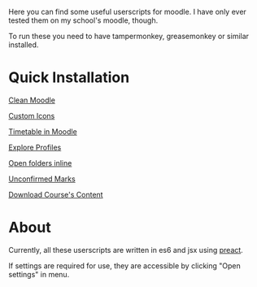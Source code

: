 Here you can find some useful userscripts for moodle. I have only ever tested them on my school's moodle, though.

To run these you need to have tampermonkey, greasemonkey or similar installed.

# Quick Installation

[Clean Moodle](https://github.com/melusc/moodle_userscripts/raw/master/dist/Clean%20Moodle/Clean%20Moodle.user.js)

[Custom Icons](https://github.com/melusc/moodle_userscripts/raw/master/dist/Custom%20Icons/Custom%20Icons.user.js)

[Timetable in Moodle](https://github.com/melusc/moodle_userscripts/raw/master/dist/Timetable%20v5/Timetable%20v5.user.js)

[Explore Profiles](https://github.com/melusc/moodle_userscripts/raw/master/dist/Explore%20Profiles/Explore%20Profiles.user.js)

[Open folders inline](https://github.com/melusc/moodle_userscripts/raw/master/dist/Open%20folders%20inline/Open%20folders%20inline%20preact.user.js)

[Unconfirmed Marks](https://github.com/melusc/moodle_userscripts/raw/master/dist/Unconfirmed%20Marks/Unconfirmed%20Marks%20Preact.user.js)

[Download Course's Content](https://github.com/melusc/moodle_userscripts/raw/master/dist/Download%20Courses%20Content/Moodle%20Download%20Courses%20Content.user.js)

# About

Currently, all these userscripts are written in es6 and jsx using [preact](https://github.com/preactjs/preact).

If settings are required for use, they are accessible by clicking "Open settings" in menu.
